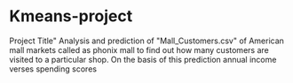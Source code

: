 # Kmeans-project
Project Title" Analysis and prediction of "Mall_Customers.csv" of American mall markets called as phonix mall to find out how many customers are visited to a particular shop. On the basis of this prediction annual income verses spending scores
